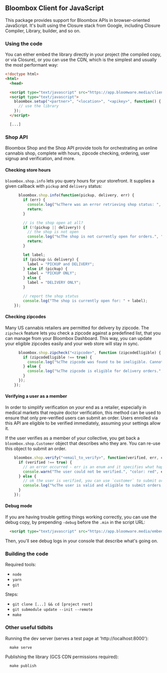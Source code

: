 
## Bloombox Client for JavaScript

This package provides support for Bloombox APIs in browser-oriented JavaScript. It's built using the Closure stack from
Google, including Closure Compiler, Library, builder, and so on.

### Using the code

You can either embed the library directly in your project (the compiled copy, or via Closure),
or you can use the CDN, which is the simplest and usually the most performant way:
```html
<!doctype html>
<html>
  <head>

  <script type="text/javascript" src="https://app.bloomware.media/client/v1.0.0-alpha10.min.js"></script>
  <script type="text/javascript">
    bloombox.setup("<partner>", "<location>", "<apikey>", function() {
      // use the library
    });
  </script>

  [...]
```

### Shop API

Bloombox Shop and the Shop API provide tools for orchestrating an online cannabis shop, complete with hours, zipcode
checking, ordering, user signup and verification, and more.


#### Checking store hours

`bloombox.shop.info` lets you query hours for your storefront. It supplies a given callback with `pickup` and `delivery`
status:

```javascript
      bloombox.shop.info(function(pickup, delivery, err) {
        if (err) {
          console.log("%cThere was an error retrieving shop status: ", "color: red", err);
          return;
        }

        // is the shop open at all?
        if (!(pickup || delivery)) {
          // the shop is not open
          console.log("%cThe shop is not currently open for orders.", "color: red");
          return;
        }

        let label;
        if (pickup && delivery) {
          label = "PICKUP and DELIVERY";
        } else if (pickup) {
          label = "PICKUP ONLY";
        } else {
          label = "DELIVERY ONLY";
        }

        // report the shop status
        console.log("The shop is currently open for: " + label);
    });
```


#### Checking zipcodes

Many US cannabis retailers are permitted for delivery by zipcode. The `zipcheck` feature lets you check a zipcode
against a predefined list, that you can manage from your Bloombox Dashboard. This way, you can update your eligible
zipcodes easily and your web store will stay in sync.

```javascript
      bloombox.shop.zipcheck("<zipcode>", function (zipcodeEligible) {
        if (zipcodeEligible !== true) {
          console.log("%cThe zipcode was found to be ineligible. Cannot proceed.", "color: red");
        } else {
          console.log("%cThe zipcode is eligible for delivery orders.", "color: green");
        }
      });
    });
```


#### Verifying a user as a member

In order to simplify verification on *your* end as a retailer, especially in medical markets that require doctor
verification, this method can be used to ensure that only pre-verified users can submit an order. Users enrolled via
this API are eligible to be verified immediately, assuming your settings allow it.

If the user verifies as a member of your collective, you get back a `bloombox.shop.Customer` object that describes who
they are. You can re-use this object to submit an order.

```javascript
    bloombox.shop.verify("<email_to_verify>", function(verified, err, customer) {
      if (verified !== true) {
        // an error occurred - err is an enum and it specifies what happened
        console.warn("The user could not be verified.", "color: red", err);
      } else {
        // ok the user is verified, you can use `customer` to submit orders now
        console.log("%cThe user is valid and eligible to submit orders.", "color: green", {"customer": customer});
      }
    });
```


#### Debug mode

If you are having trouble getting things working correctly, you can use the debug copy, by prepending `-debug` before
the `.min` in the script URL:
```html
  <script type="text/javascript" src="https://app.bloomware.media/embed/client/shop/v1.0.0-alpha10-debug.min.js"></script>
```

Then, you'll see debug logs in your console that describe what's going on.


### Building the code

Required tools:
- `node`
- `yarn`
- `git`

Steps:
- `git clone [...] && cd [project root]`
- `git submodule update --init --remote`
- `make`


### Other useful tidbits

Running the dev server (serves a test page at 'http://localhost:8000'):
```
  make serve
```

Publishing the library (GCS CDN permissions required):
```
  make publish
```
